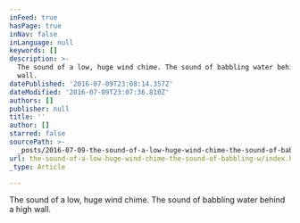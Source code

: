 ```yaml
---
inFeed: true
hasPage: true
inNav: false
inLanguage: null
keywords: []
description: >-
  The sound of a low, huge wind chime. The sound of babbling water behind a high
  wall.  
datePublished: '2016-07-09T23:08:14.357Z'
dateModified: '2016-07-09T23:07:36.810Z'
authors: []
publisher: null
title: ''
author: []
starred: false
sourcePath: >-
  _posts/2016-07-09-the-sound-of-a-low-huge-wind-chime-the-sound-of-babbling-w.md
url: the-sound-of-a-low-huge-wind-chime-the-sound-of-babbling-w/index.html
_type: Article

---
```

The sound of a low, huge wind chime. The sound of babbling water behind a high wall.